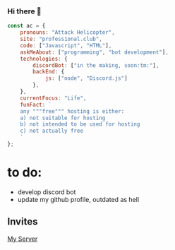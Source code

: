 ### Hi there 👋
```js
const ac = {
    pronouns: "Attack Helicopter",
    site: "profess1onal.club",
    code: ["Javascript", "HTML"],
    askMeAbout: ["programming", "bot development"],
    technologies: {
        discordBot: ["in the making, soon:tm:"],
        backEnd: {
            js: ["node", "Discord.js"]
        },
    },
    currentFocus: "Life",
    funFact: `
    any """free""" hosting is either:
    a) not suitable for hosting
    b) not intended to be used for hosting
    c) not actually free
    `
};
```
# to do:
- develop discord bot
- update my github profile, outdated as hell

## Invites
[My Server](https://discord.gg/KEdAjBc)
